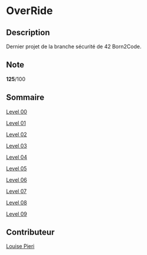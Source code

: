 # OverRide

## Description

Dernier projet de la branche sécurité de 42 Born2Code.

## Note

**125**/100

## Sommaire

[Level 00](/level00/)

[Level 01](/level01/)

[Level 02](/level02/)

[Level 03](/level03/)

[Level 04](/level04/)

[Level 05](/level05/)

[Level 06](/level06/)

[Level 07](/level07/)

[Level 08](/level08/)

[Level 09](/level09/)

## Contributeur

[Louise Pieri](https://github.com/lpieri)
